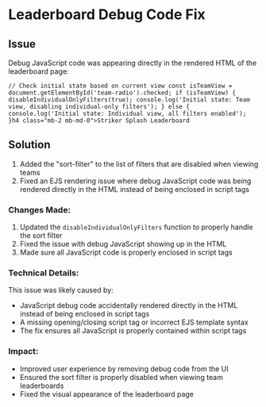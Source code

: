 # Leaderboard Debug Code Fix

## Issue

Debug JavaScript code was appearing directly in the rendered HTML of the leaderboard page:

```
// Check initial state based on current view const isTeamView = document.getElementById('team-radio').checked; if (isTeamView) { disableIndividualOnlyFilters(true); console.log('Initial state: Team view, disabling individual-only filters'); } else { console.log('Initial state: Individual view, all filters enabled'); }h4 class="mb-2 mb-md-0">Striker Splash Leaderboard
```

## Solution

1. Added the "sort-filter" to the list of filters that are disabled when viewing teams
2. Fixed an EJS rendering issue where debug JavaScript code was being rendered directly in the HTML instead of being enclosed in script tags

### Changes Made:

1. Updated the `disableIndividualOnlyFilters` function to properly handle the sort filter
2. Fixed the issue with debug JavaScript showing up in the HTML
3. Made sure all JavaScript code is properly enclosed in script tags

### Technical Details:

This issue was likely caused by:

- JavaScript debug code accidentally rendered directly in the HTML instead of being enclosed in script tags
- A missing opening/closing script tag or incorrect EJS template syntax
- The fix ensures all JavaScript is properly contained within script tags

### Impact:

- Improved user experience by removing debug code from the UI
- Ensured the sort filter is properly disabled when viewing team leaderboards
- Fixed the visual appearance of the leaderboard page
